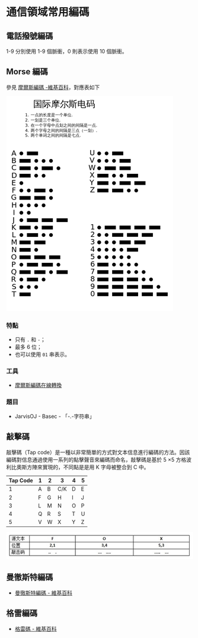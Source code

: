 # 通信領域常用編碼

## 電話撥號編碼

1-9 分別使用 1-9 個脈衝，0 則表示使用 10 個脈衝。

## Morse 編碼

參見 [摩爾斯編碼 -維基百科](https://zh.wikipedia.org/wiki/%E6%91%A9%E5%B0%94%E6%96%AF%E7%94%B5%E7%A0%81)，對應表如下

![摩爾斯電碼](./figure/morse.jpg)

### 特點

-   只有 `.` 和 `-`；
-   最多 6 位；
-   也可以使用 `01` 串表示。

### 工具

-   [摩爾斯編碼在線轉換](http://www.zhongguosou.com/zonghe/moErSiCodeConverter.aspx)

### 題目

-   JarvisOJ - Basec - 「-.-字符串」

## 敲擊碼

敲擊碼（Tap code）是一種以非常簡單的方式對文本信息進行編碼的方法。因該編碼對信息通過使用一系列的點擊聲音來編碼而命名，敲擊碼是基於 5 ×5 方格波利比奧斯方陣來實現的，不同點是是用 K 字母被整合到 C 中。

|Tap Code|1|2|3|4|5|
|--|--|--|--|--|--|
|1|A|B|C/K|D|E|
|2|F|G|H|I|J|
|3|L|M|N|O|P|
|4|Q|R|S|T|U|
|5|V|W|X|Y|Z|

![](./figure/tapcode.jpg)

## 曼徹斯特編碼

-   [曼徹斯特編碼 - 維基百科](https://zh.wikipedia.org/wiki/%E6%9B%BC%E5%BD%BB%E6%96%AF%E7%89%B9%E7%BC%96%E7%A0%81)

## 格雷編碼

-   [格雷碼 - 維基百科](https://zh.wikipedia.org/wiki/%E6%A0%BC%E9%9B%B7%E7%A0%81)
